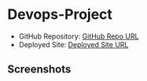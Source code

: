 # Devops-Project

- GitHub Repository: [GitHub Repo URL](https://github.com/nithin1217/reactjs-demo.git)
- Deployed Site: [Deployed Site URL](http://13.235.128.156:80)

## Screenshots
